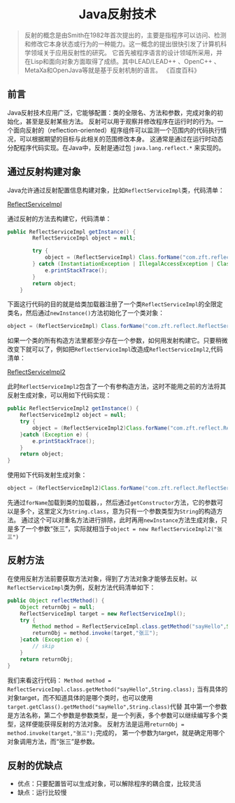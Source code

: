 <h1 align="center">Java反射技术</h1>

>反射的概念是由Smith在1982年首次提出的，主要是指程序可以访问、检测和修改它本身状态或行为的一种能力。这一概念的提出很快引发了计算机科学领域关于应用反射性的研究。
它首先被程序语言的设计领域所采用，并在Lisp和面向对象方面取得了成绩。其中LEAD/LEAD++ 、OpenC++ 、MetaXa和OpenJava等就是基于反射机制的语言。   《百度百科》

## 前言

Java反射技术应用广泛，它能够配置：类的全限名、方法和参数，完成对象的初始化，甚至是反射某些方法。
反射可以用于观察并修改程序在运行时的行为。一个面向反射的（reflection-oriented）程序组件可以监测一个范围内的代码执行情况，可以根据期望的目标与此相关的范围修改本身。
这通常是通过在运行时动态分配程序代码实现。在Java中，反射是通过包 `java.lang.reflect.*` 来实现的。

## 通过反射构建对象

Java允许通过反射配置信息构建对象，比如`ReflectServiceImpl`类，代码清单：

[ReflectServiceImpl](../src/main/java/com/zft/reflect/ReflectServiceImpl.java)

通过反射的方法去构建它，代码清单：

```java
public ReflectServiceImpl getInstance() {
        ReflectServiceImpl object = null;

        try {
            object = (ReflectServiceImpl) Class.forName("com.zft.reflect.ReflectServiceImpl").newInstance();
        } catch (InstantiationException | IllegalAccessException | ClassNotFoundException e) {
            e.printStackTrace();
        }
        return object;
    }
```

下面这行代码的目的就是给类加载器注册了一个类`ReflectServiceImpl`的全限定类名，然后通过`newInstance()`方法初始化了一个类对象：

```java
object = (ReflectServiceImpl) Class.forName("com.zft.reflect.ReflectServiceImpl").newInstance();
```

如果一个类的所有构造方法里都至少存在一个参数，如何用发射构建它。只要稍微改变下就可以了，例如把`ReflectServiceImpl`改造成`ReflectServiceImpl2`,代码清单：

[ReflectServiceImpl2](../src/main/java/com/zft/reflect/ReflectServiceImpl2.java)

此时`ReflectServiceImpl2`包含了一个有参构造方法，这时不能用之前的方法将其反射生成对象，可以用如下代码实现：

```java
public ReflectServiceImpl2 getInstance() {
    ReflectServiceImpl2 object = null;
    try {
        object = (ReflectServiceImpl2)Class.forName("com.zft.reflect.ReflectServiceImpl2").getConstructor(String.class).newInstance("张三");
    }catch (Exception e) {
        e.printStackTrace();
    }
    return object;
}

```
使用如下代码发射生成对象：
```java
object = (ReflectServiceImpl2)Class.forName("com.zft.reflect.ReflectServiceImpl2").getConstructor(String.class).newInstance("张三");
```

先通过`forName`加载到类的加载器，，然后通过`getConstructor`方法，它的参数可以是多个，这里定义为`String.class`，意为只有一个参数类型为`String`的构造方法。
通过这个可以对重名方法进行排除，此时再用`newInstance`方法生成对象，只是多了一个参数“张三”，实际就相当于`object = new ReflectServiceImpl2("张三")`

## 反射方法

在使用反射方法前要获取方法对象，得到了方法对象才能够去反射。以`ReflectServiceImpl`类为例，反射方法代码清单如下：

```java
public Object reflectMethod() {
    Object returnObj = null;
    ReflectServiceImpl target = new ReflectServiceImpl();
    try {
        Method method = ReflectServiceImpl.class.getMethod("sayHello",String.class);
        returnObj = method.invoke(target,"张三");
    }catch (Exception e) {
        // skip
    }
    return returnObj;
}
```

我们来看这行代码：
`Method method = ReflectServiceImpl.class.getMethod("sayHello",String.class);`
当有具体的对象target，而不知道具体的是哪个类时，也可以使用`target.getClass().getMethod("sayHello",String.class)`代替
其中第一个参数是方法名称，第二个参数是参数类型，是一个列表，多个参数可以继续编写多个类型，这样便能获得反射的方法对象。
反射方法是运用`returnObj = method.invoke(target,"张三");`完成的，
第一个参数为target，就是确定用哪个对象调用方法，而“张三”是参数。

## 反射的优缺点

* 优点：只要配置皆可以生成对象，可以解除程序的耦合度，比较灵活
* 缺点：运行比较慢




